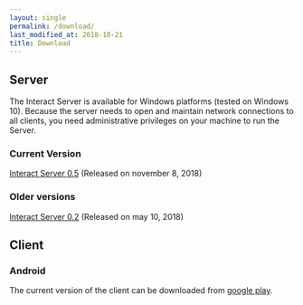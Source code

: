 ```yaml
---
layout: single
permalink: /download/
last_modified_at: 2018-10-21
title: Download
---
```


## Server

The Interact Server is available for Windows platforms (tested on Windows 10). Because the server needs to open and maintain network connections to all clients, you need administrative privileges on your machine to run the Server.

### Current Version

[Interact Server 0.5](https://firebasestorage.googleapis.com/v0/b/mute-interact.appspot.com/o/Server%2FInteract%20Server-0.5.msi?alt=media&token=7b834ab1-873c-460a-a2df-a35ed0753a52) (Released on november 8, 2018)

### Older versions

[Interact Server 0.2](https://firebasestorage.googleapis.com/v0/b/mute-interact.appspot.com/o/Server%2FInteract%20Server-0.2.msi?alt=media&token=ebb8eb8f-7de8-4a7b-b0cd-d9687cc15231) (Released on may 10, 2018)

## Client

### Android
The current version of the client can be downloaded from [google play](https://play.google.com/store/apps/details?id=com.mute.interact).